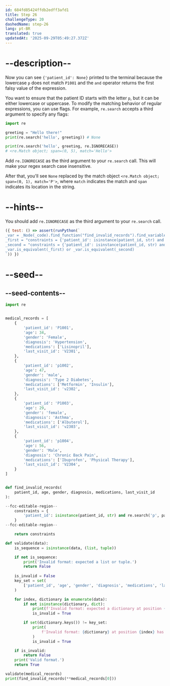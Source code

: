 ```yaml
---
id: 684fd85424ffdb2edff3afd1
title: Step 26
challengeType: 20
dashedName: step-26
lang: pt-BR
translated: true
updatedAt: '2025-09-29T05:49:27.372Z'
---
```


# --description--

Now you can see `{'patient_id': None}` printed to the terminal because the lowercase `p` does not match `P1001` and the `and` operator returns the first falsy value of the expression.

You want to ensure that the patient ID starts with the letter `p`, but it can be either lowercase or uppercase. To modify the matching behavior of regular expressions, you can use flags. For example, `re.search` accepts a third argument to specify any flags:

```py
import re

greeting = "Hello there!"
print(re.search('hello', greeting)) # None

print(re.search('hello', greeting, re.IGNORECASE))
# <re.Match object; span=(0, 5), match='Hello'>
```

Add `re.IGNORECASE` as the third argument to your `re.search` call. This will make your regex search case insensitive.

After that, you'll see `None` replaced by the match object `<re.Match object; span=(0, 1), match='P'>`, where `match` indicates the match and `span` indicates its location in the string.

# --hints--

You should add `re.IGNORECASE` as the third argument to your `re.search` call.

```js
({ test: () => assert(runPython(`
_var = _Node(_code).find_function("find_invalid_records").find_variable("constraints")
_first = "constraints = {'patient_id': isinstance(patient_id, str) and re.search('p', patient_id, flags=re.IGNORECASE)}"
_second = "constraints = {'patient_id': isinstance(patient_id, str) and re.search('p', patient_id, re.IGNORECASE)}"
_var.is_equivalent(_first) or _var.is_equivalent(_second)
`)) })
```

# --seed--

## --seed-contents--

```py
import re


medical_records = [
    {
        'patient_id': 'P1001',
        'age': 34,
        'gender': 'Female',
        'diagnosis': 'Hypertension',
        'medications': ['Lisinopril'],
        'last_visit_id': 'V2301',
    },
    {
        'patient_id': 'p1002',
        'age': 47,
        'gender': 'male',
        'diagnosis': 'Type 2 Diabetes',
        'medications': ['Metformin', 'Insulin'],
        'last_visit_id': 'v2302',
    },
    {
        'patient_id': 'P1003',
        'age': 29,
        'gender': 'female',
        'diagnosis': 'Asthma',
        'medications': ['Albuterol'],
        'last_visit_id': 'v2303',
    },
    {
        'patient_id': 'p1004',
        'age': 56,
        'gender': 'Male',
        'diagnosis': 'Chronic Back Pain',
        'medications': ['Ibuprofen', 'Physical Therapy'],
        'last_visit_id': 'V2304',
    }
]


def find_invalid_records(
    patient_id, age, gender, diagnosis, medications, last_visit_id
):

--fcc-editable-region--
    constraints = {
        'patient_id': isinstance(patient_id, str) and re.search('p', patient_id)
    }
--fcc-editable-region--

    return constraints

def validate(data):
    is_sequence = isinstance(data, (list, tuple))

    if not is_sequence:
        print('Invalid format: expected a list or tuple.')
        return False
        
    is_invalid = False
    key_set = set(
        ['patient_id', 'age', 'gender', 'diagnosis', 'medications', 'last_visit_id']
    )

    for index, dictionary in enumerate(data):
        if not isinstance(dictionary, dict):
            print(f'Invalid format: expected a dictionary at position {index}.')
            is_invalid = True

        if set(dictionary.keys()) != key_set:
            print(
                f'Invalid format: {dictionary} at position {index} has missing and/or invalid keys.'
            )
            is_invalid = True

    if is_invalid:
        return False
    print('Valid format.')
    return True

validate(medical_records)
print(find_invalid_records(**medical_records[0]))
```
